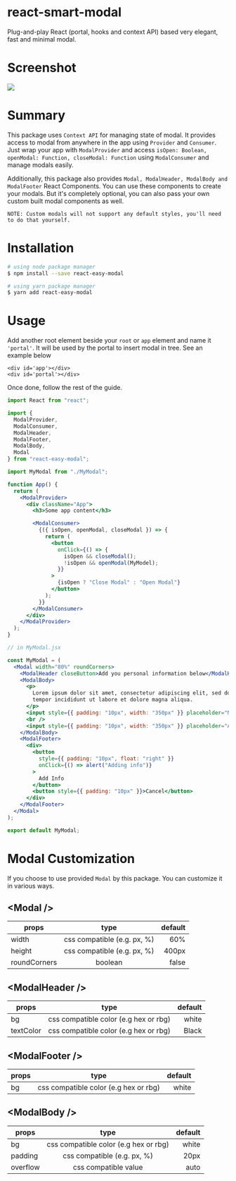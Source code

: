 # react-smart-modal

Plug-and-play React (portal, hooks and context API) based very elegant, fast and minimal modal.

# Screenshot

![](https://user-images.githubusercontent.com/43640384/57883831-c7fd0a00-7840-11e9-9b9b-572048517373.png)

# Summary

This package uses `Context API` for managing state of modal. It provides access to modal from anywhere in the app using `Provider` and `Consumer`. Just wrap your app with `ModalProvider` and access `isOpen: Boolean, openModal: Function, closeModal: Function` using `ModalConsumer` and manage modals easily.

Additionally, this package also provides `Modal, ModalHeader, ModalBody and ModalFooter` React Components. You can use these components to create your modals. But it's completely optional, you can also pass your own custom built modal components as well.

```
NOTE: Custom modals will not support any default styles, you'll need to do that yourself.
```

# Installation

```bash
# using node package manager
$ npm install --save react-easy-modal

# using yarn package manager
$ yarn add react-easy-modal
```

# Usage

Add another root element beside your `root` or `app` element and name it `'portal'`. It will be used by the portal to insert modal in tree. See an example below

```
<div id='app'></div>
<div id='portal'></div>
```

Once done, follow the rest of the guide.

```jsx
import React from "react";

import {
  ModalProvider,
  ModalConsumer,
  ModalHeader,
  ModalFooter,
  ModalBody,
  Modal
} from "react-easy-modal";

import MyModal from "./MyModal";

function App() {
  return (
    <ModalProvider>
      <div className="App">
        <h3>Some app content</h3>

        <ModalConsumer>
          {({ isOpen, openModal, closeModal }) => {
            return (
              <button
                onClick={() => {
                  isOpen && closeModal();
                  !isOpen && openModal(MyModel);
                }}
              >
                {isOpen ? "Close Modal" : "Open Modal"}
              </button>
            );
          }}
        </ModalConsumer>
      </div>
    </ModalProvider>
  );
}

// in MyModal.jsx

const MyModal = (
  <Modal width="80%" roundCorners>
    <ModalHeader closeButton>Add you personal information below</ModalHeader>
    <ModalBody>
      <p>
        Lorem ipsum dolor sit amet, consectetur adipiscing elit, sed do eiusmod
        tempor incididunt ut labore et dolore magna aliqua.
      </p>
      <input style={{ padding: "10px", width: "350px" }} placeholder="Name" />
      <br />
      <input style={{ padding: "10px", width: "350px" }} placeholder="Age" />
    </ModalBody>
    <ModalFooter>
      <div>
        <button
          style={{ padding: "10px", float: "right" }}
          onClick={() => alert("Adding info")}
        >
          Add Info
        </button>
        <button style={{ padding: "10px" }}>Cancel</button>
      </div>
    </ModalFooter>
  </Modal>
);

export default MyModal;
```

# Modal Customization

If you choose to use provided `Modal` by this package. You can customize it in various ways.

## &lt;Modal /&gt;

| props        |            type             | default |
| ------------ | :-------------------------: | ------: |
| width        | css compatible (e.g. px, %) |     60% |
| height       | css compatible (e.g. px, %) |   400px |
| roundCorners |           boolean           |   false |

## &lt;ModalHeader /&gt;

| props     |                 type                  | default |
| --------- | :-----------------------------------: | ------: |
| bg        | css compatible color (e.g hex or rbg) |   white |
| textColor | css compatible color (e.g hex or rbg) |   Black |

## &lt;ModalFooter /&gt;

| props |                 type                  | default |
| ----- | :-----------------------------------: | ------: |
| bg    | css compatible color (e.g hex or rbg) |   white |

## &lt;ModalBody /&gt;

| props    |                 type                  | default |
| -------- | :-----------------------------------: | ------: |
| bg       | css compatible color (e.g hex or rbg) |   white |
| padding  |      css compatible (e.g. px, %)      |    20px |
| overflow |         css compatible value          |    auto |
